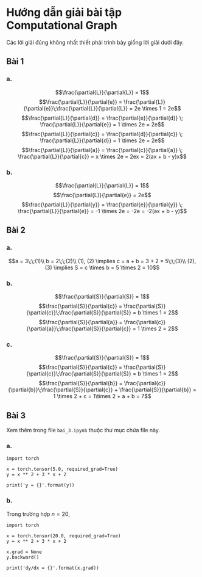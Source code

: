 Hướng dẫn giải bài tập Computational Graph
==========================================

Các lời giải đúng không nhất thiết phải trình bày giống lời giải dưới đây.

Bài 1
-----

### a.

$$\frac{\partial{L}}{\partial{L}} = 1$$
$$\frac{\partial{L}}{\partial{e}} = \frac{\partial{L}}{\partial{e}}\;\frac{\partial{L}}{\partial{L}} = 2e \times 1 = 2e$$
$$\frac{\partial{L}}{\partial{d}} = \frac{\partial{e}}{\partial{d}} \; \frac{\partial{L}}{\partial{e}} = 1 \times 2e = 2e$$
$$\frac{\partial{L}}{\partial{c}} = \frac{\partial{d}}{\partial{c}} \; \frac{\partial{L}}{\partial{d}} = 1 \times 2e = 2e$$
$$\frac{\partial{L}}{\partial{a}} = \frac{\partial{c}}{\partial{a}} \; \frac{\partial{L}}{\partial{c}} = x \times 2e = 2ex = 2(ax + b - y)x$$

### b.

$$\frac{\partial{L}}{\partial{L}} = 1$$
$$\frac{\partial{L}}{\partial{e}} = 2e$$
$$\frac{\partial{L}}{\partial{y}} = \frac{\partial{e}}{\partial{y}} \; \frac{\partial{L}}{\partial{e}} = -1 \times 2e = -2e = -2(ax + b - y)$$

Bài 2
-----

### a.

$$a = 3\;\;(1)\\
b = 2\;\;(2)\\
(1), (2) \implies c = a + b = 3 + 2 = 5\;\;(3)\\
(2), (3) \implies S = c \times b = 5 \times 2 = 10$$

### b.

$$\frac{\partial{S}}{\partial{S}} = 1$$
$$\frac{\partial{S}}{\partial{c}} = \frac{\partial{S}}{\partial{c}}\;\frac{\partial{S}}{\partial{S}} = b \times 1 = 2$$
$$\frac{\partial{S}}{\partial{a}} = \frac{\partial{c}}{\partial{a}}\;\frac{\partial{S}}{\partial{c}} = 1 \times 2 = 2$$

### c.

$$\frac{\partial{S}}{\partial{S}} = 1$$
$$\frac{\partial{S}}{\partial{c}} = \frac{\partial{S}}{\partial{c}}\;\frac{\partial{S}}{\partial{S}} = b \times 1 = 2$$
$$\frac{\partial{S}}{\partial{b}} = \frac{\partial{c}}{\partial{b}}\;\frac{\partial{S}}{\partial{c}} + \frac{\partial{S}}{\partial{b}} = 1 \times 2 + c = 1\times 2 + a + b = 7$$

Bài 3
-----

Xem thêm trong file `bai_3.ipynb` thuộc thư mục chứa file này.

### a.

```
import torch

x = torch.tensor(5.0, required_grad=True)
y = x ** 2 + 3 * x + 2

print('y = {}'.format(y))
```

### b.

Trong trường hợp $n = 20$,

```
import torch

x = torch.tensor(20.0, required_grad=True)
y = x ** 2 + 3 * x + 2

x.grad = None
y.backward()

print('dy/dx = {}'.format(x.grad))
```